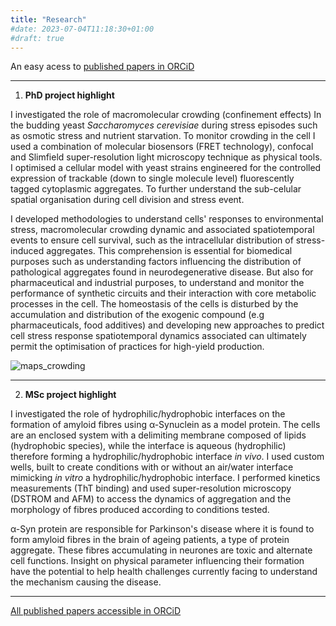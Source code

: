 ```yaml
---
title: "Research"
#date: 2023-07-04T11:18:30+01:00
#draft: true
---
```

An easy acess to [published papers in ORCiD](https://orcid.org/0000-0003-3545-5710)

-------------
1. **PhD project highlight**

I investigated the role of macromolecular crowding (confinement effects) In the budding yeast _Saccharomyces cerevisiae_ during stress episodes such as osmotic stress and nutrient starvation. To monitor crowding in the cell I used a combination of molecular biosensors (FRET technology), confocal and Slimfield super-resolution light microscopy technique as physical tools.
I optimised a cellular model with yeast strains engineered for the controlled expression of trackable (down to single molecule level) fluorescently tagged cytoplasmic aggregates. To further understand the sub-celular spatial organisation during cell division and stress event.

I developed methodologies to understand cells' responses to environmental stress, macromolecular crowding dynamic and associated spatiotemporal events to ensure cell survival, such as the intracellular distribution of stress-induced aggregates. This comprehension is essential for biomedical purposes such as understanding factors influencing the distribution of pathological aggregates found in neurodegenerative disease. But also for pharmaceutical and industrial purposes, to understand and monitor the performance of synthetic circuits and their interaction with core metabolic processes in the cell. The homeostasis of the cells is disturbed by the accumulation and distribution of the exogenic compound (e.g pharmaceuticals, food additives) and developing new approaches to predict cell stress response spatiotemporal dynamics associated can ultimately permit the optimisation of practices for high-yield production.

![maps_crowding](https://github.com/slecinski/sarah-lecinski/assets/88392307/74a7ec7a-3a05-4b37-8518-3987f9b9524d)

--------------
2. **MSc project highlight**

I investigated the role of hydrophilic/hydrophobic interfaces on the formation of amyloid fibres using α-Synuclein as a model protein. The cells are an enclosed system with a delimiting membrane composed of lipids (hydrophobic species), while the interface is aqueous (hydrophilic) therefore forming a hydrophilic/hydrophobic interface _in vivo_. I used custom wells, built to create conditions with or without an air/water interface mimicking _in vitro_ a hydrophilic/hydrophobic interface.
I performed kinetics measurements (ThT binding) and used super-resolution microscopy (DSTROM and AFM) to access the dynamics of aggregation and the morphology of fibres produced according to conditions tested. 

α-Syn protein are responsible for Parkinson's disease where it is found to form amyloid fibres in the brain of ageing patients, a type of protein aggregate. These fibres accumulating in neurones are toxic and alternate cell functions. Insight on physical parameter influencing their formation have the potential to help health challenges currently facing to understand the mechanism causing the disease.



---------------
[All published papers accessible in ORCiD](https://orcid.org/0000-0003-3545-5710)


